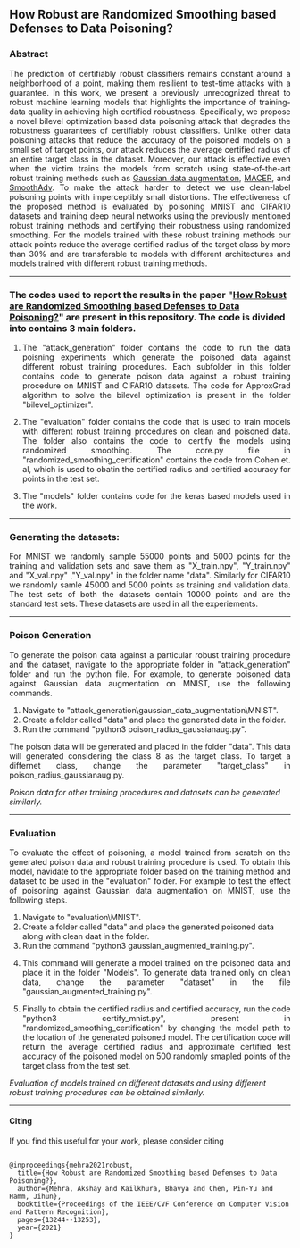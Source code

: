 ## How Robust are Randomized Smoothing based Defenses to Data Poisoning?

### Abstract

<p align = justify>
The prediction of certifiably robust classifiers remains constant around a neighborhood of a point, making them resilient to test-time attacks with a guarantee. 
In this work, we present a previously unrecognized threat to robust machine learning models that highlights the importance of training-data quality in achieving high certified robustness. Specifically, we propose a novel bilevel optimization based data poisoning attack that degrades the robustness guarantees of certifiably robust classifiers.
Unlike other data poisoning attacks that reduce the accuracy of the poisoned models on a small set of target points, our attack reduces the average certified radius of an entire target class in the dataset. Moreover, our attack is effective even when the victim trains the models from scratch using state-of-the-art robust training methods such as <a href="https://arxiv.org/pdf/1902.02918.pdf">Gaussian data augmentation</a>, <a href="https://arxiv.org/pdf/2001.02378.pdf">MACER</a>, and <a href="https://arxiv.org/abs/1906.04584">SmoothAdv</a>.
To make the attack harder to detect we use clean-label poisoning points with imperceptibly small distortions. The effectiveness of the proposed method is evaluated by poisoning MNIST and CIFAR10 datasets and training deep neural networks using the previously mentioned robust training methods and certifying their robustness using randomized smoothing. 
For the models trained with these robust training methods our attack points reduce the average certified radius of the target class by more than 30% and are transferable to models with different architectures and models trained with different robust training methods.
	
<hr>

### The codes used to report the results in the paper <b>"[How Robust are Randomized Smoothing based Defenses to Data Poisoning?](https://arxiv.org/abs/2012.01274)"</b> are present in this repository. The code is divided into contains 3 main folders. 

<ol>
<li> <p align = justify> The "attack_generation" folder contains the code to run the data poisning experiments which generate the poisoned data against different robust training procedures. Each subfolder in this folder contains code to generate poison data against a robust training procedure on MNIST and CIFAR10 datasets. The code for ApproxGrad algorithm to solve the bilevel optimization is present in the folder "bilevel_optimizer".</li>

<li> <p align = justify> The "evaluation" folder contains the code that is used to train models with different robust training procedures on clean and poisoned data. The folder also contains the code to certify the models using randomized smoothing. The core.py file in "randomized_smoothing_certification" contains the code from Cohen et. al, which is used to obatin the certified radius and certified accuracy for points in the test set. </li>
	
<li> <p align = justify> The "models" folder contains code for the keras based models used in the work.</li>

</ol>

<hr>

### Generating the datasets:
<p align = justify>For MNIST we randomly sample 55000 points and 5000 points for the training and validation sets and save them as "X_train.npy", "Y_train.npy" and "X_val.npy" ,"Y_val.npy" in the folder name "data". Similarly for CIFAR10 we randomly samle 45000 and 5000 points as training and validation data. The test sets of both the datasets contain 10000 points and are the standard test sets. These datasets are used in all the experiements.

<hr>

### Poison Generation
<p align = justify>To generate the poison data against a particular robust training procedure and the dataset, navigate to the appropriate folder in "attack_generation" folder and run the python file. For example, to generate poisoned data against Gaussian data augmentation on MNIST, use the following commands.<br>
	<ol>
	<li>Navigate to "attack_generation\gaussian_data_augmentation\MNIST".</li>
	<li>Create a folder called "data" and place the generated data in the folder.</li>
	<li>Run the command "python3 poison_radius_gaussianaug.py".</li>
	</ol>
<p align = justify>The poison data will be generated and placed in the folder "data". This data will generated considering the class 8 as the target class. To target a differnet class, change the parameter "target_class" in poison_radius_gaussianaug.py.

<i>Poison data for other training procedures and datasets can be generated similarly.</i>

<hr>

### Evaluation
<p align = justify>To evaluate the effect of poisoning, a model trained from scratch on the generated poison data and robust training procedure is used. To obtain this model, navidate to the appropriate folder based on the training method and dataset to be used in the "evaluation" folder. For example to test the effect of poisoning against Gaussian data augmentation on MNIST, use the following steps.
	<ol>
	<li>Navigate to "evaluation\MNIST".</li>
	<li>Create a folder called "data" and place the generated poisoned data along with clean daat in the folder.</li>
	<li>Run the command "python3 gaussian_augmented_training.py".</li>
	<li><p align = justify>This command will generate a model trained on the poisoned data and place it in the folder "Models". To generate data trained only on clean data, change the parameter "dataset" in the file "gaussian_augmented_training.py".</li>
	<li><p align = justify>Finally to obtain the certified radius and certified accuracy, run the code "python3 certify_mnist.py", present in "randomized_smoothing_certification" by changing the model path to the location of the generated poisoned model. The certification code will return the average certified radius and approximate certified test accuracy of the poisoned model on 500 randomly smapled points of the target class from the test set.</li>
	</ol>
<i>Evaluation of models trained on different datasets and using different robust training procedures can be obtained similarly.</i>

<hr>

#### Citing

If you find this useful for your work, please consider citing
<pre>
<code>
@inproceedings{mehra2021robust,
  title={How Robust are Randomized Smoothing based Defenses to Data Poisoning?},
  author={Mehra, Akshay and Kailkhura, Bhavya and Chen, Pin-Yu and Hamm, Jihun},
  booktitle={Proceedings of the IEEE/CVF Conference on Computer Vision and Pattern Recognition},
  pages={13244--13253},
  year={2021}
}
</code>
</pre>
